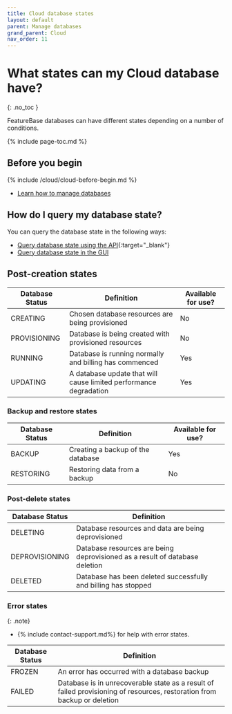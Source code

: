 ```yaml
---
title: Cloud database states
layout: default
parent: Manage databases
grand_parent: Cloud
nav_order: 11
---
```


# What states can my Cloud database have?
{: .no_toc }

FeatureBase databases can have different states depending on a number of conditions.

{% include page-toc.md %}

## Before you begin

{% include /cloud/cloud-before-begin.md %}
* [Learn how to manage databases](/docs/cloud/cloud-databases/cloud-db-manage)

## How do I query my database state?

You can query the database state in the following ways:

* [Query database state using the API](https://api-docs-featurebase-cloud.redoc.ly/latest#operation/getDatabase){:target="_blank"}
* [Query database state in the GUI](/docs/cloud/cloud-databases/cloud-db-details)

## Post-creation states

| Database Status | Definition | Available for use? |
|---|---|---|
| CREATING | Chosen database resources are being provisioned | No |
| PROVISIONING | Database is being created with provisioned resources | No |
| RUNNING | Database is running normally and billing has commenced | Yes |
| UPDATING | A database update that will cause limited performance degradation | Yes |

### Backup and restore states

| Database Status | Definition | Available for use? |
|---|---|---|
| BACKUP | Creating a backup of the database | Yes |
| RESTORING | Restoring data from a backup | No |

### Post-delete states

| Database Status | Definition |
|---|---|
| DELETING | Database resources and data are being deprovisioned |
| DEPROVISIONING | Database resources are being deprovisioned as a result of database deletion |
| DELETED | Database has been deleted successfully and billing has stopped |

### Error states

{: .note}
* {% include contact-support.md%} for help with error states.

| Database Status | Definition |
|---|---|
| FROZEN | An error has occurred with a database backup |
| FAILED | Database is in unrecoverable state as a result of failed provisioning of resources, restoration from backup or deletion |
